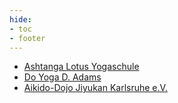 ```yaml
---
hide:
- toc
- footer
---
```


* [Ashtanga Lotus Yogaschule](https://www.ashtangalotus.de)
* [Do Yoga D. Adams](https://www.do-yoga.de)
* [Aikido-Dojo Jiyukan Karlsruhe e.V.](http://www.aikido-jiyukan.de)
